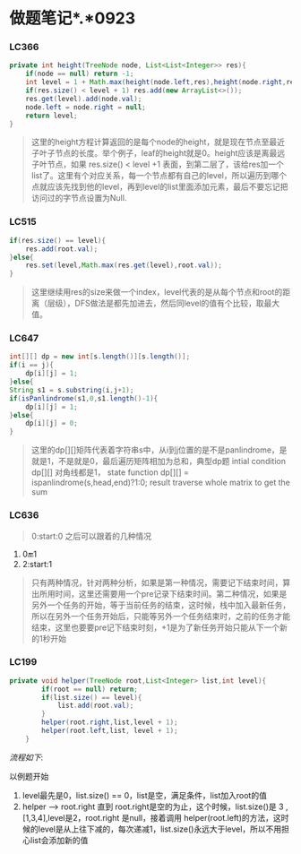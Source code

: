 # 做题笔记*.*0923

### LC366
```java
private int height(TreeNode node, List<List<Integer>> res){
	if(node == null) return -1;
	int level = 1 + Math.max(height(node.left,res),height(node.right,res));
	if(res.size() < level + 1) res.add(new ArrayList<>());
	res.get(level).add(node.val);
	node.left = node.right = null;
	return level;
}
```
> 这里的height方程计算返回的是每个node的height，就是现在节点至最近子叶子节点的长度。举个例子，leaf的height就是0。height应该是离最远子叶节点，如果 res.size() < level +1 表面，到第二层了，该给res加一个list了。这里有个对应关系，每一个节点都有自己的level，所以遍历到哪个点就应该先找到他的level，再到level的list里面添加元素，最后不要忘记把访问过的字节点设置为Null.

### LC515
```java
if(res.size() == level){
	res.add(root.val);
}else{
	res.set(level,Math.max(res.get(level),root.val));
}
```
> 这里继续用res的size来做一个index，level代表的是从每个节点和root的距离（层级），DFS做法是都先加进去，然后同level的值有个比较，取最大值。

### LC647

```java
int[][] dp = new int[s.length()][s.length()];
if(i == j){ 
	dp[i][j] = 1;
}else{
String s1 = s.substring(i,j+1);
if(isPanlindrome(s1,0,s1.length()-1){
	dp[i][j] = 1;
}else{
	dp[i][j] = 0;
}
```
> 这里的dp[][]矩阵代表着字符串s中，从i到j位置的是不是panlindrome，是就是1，不是就是0，最后遍历矩阵相加为总和，典型dp题
> intial condition dp[][] 对角线都是1，
> state function dp[][] = ispanlindrome(s,head,end)?1:0;
> result traverse whole matrix to get the sum

### LC636
> 0:start:0 之后可以跟着的几种情况

1. 0:end:1  
2. 2:start:1

> 只有两种情况，针对两种分析，如果是第一种情况，需要记下结束时间，算出所用时间，这里还需要用一个pre记录下结束时间。第二种情况，如果是另外一个任务的开始，等于当前任务的结束，这时候，栈中加入最新任务，所以在另外一个任务开始后，只能等另外一个任务结束时，之前的任务才能结束，这里也要要pre记下结束时刻，+1是为了新任务开始只能从下一个新的1秒开始


### LC199

```java
private void helper(TreeNode root,List<Integer> list,int level){
        if(root == null) return;
        if(list.size() == level){
            list.add(root.val);
        }
        helper(root.right,list,level + 1);
        helper(root.left,list, level + 1);
    }
```
*流程如下*:

以例题开始

1. level最先是0，list.size() == 0，list是空，满足条件，list加入root的值
2. helper —> root.right 直到 root.right是空的为止，这个时候，list.size()是 3 ,[1,3,4],level是2，root.right 是null，接着调用 helper(root.left)的方法，这时候的level是从上往下减的，每次递减1，list.size()永远大于level，所以不用担心list会添加新的值